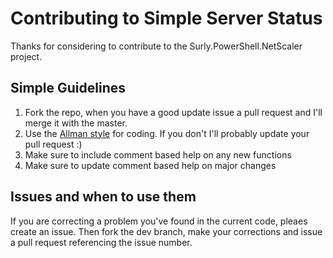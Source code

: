 # Contributing to Simple Server StatusThanks for considering to contribute to the Surly.PowerShell.NetScaler project.  ## Simple Guidelines1. Fork the repo, when you have a good update issue a pull request and I'll merge it with the master.2. Use the [Allman style](https://en.wikipedia.org/wiki/Indent_style#Allman_style) for coding.  If you don't I'll probably update your pull request :)3. Make sure to include comment based help on any new functions4. Make sure to update comment based help on major changes## Issues and when to use themIf you are correcting a problem you've found in the current code, pleaes create an issue.  Then fork the dev branch, make your corrections and issue a pull request referencing the issue number.